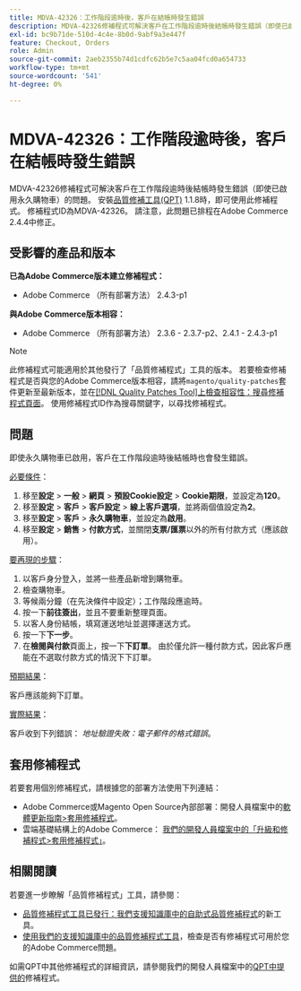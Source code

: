 ```yaml
---
title: MDVA-42326：工作階段逾時後，客戶在結帳時發生錯誤
description: MDVA-42326修補程式可解決客戶在工作階段逾時後結帳時發生錯誤（即使已啟用永久購物車）的問題。 安裝[Quality Patches Tool (QPT)](/help/announcements/adobe-commerce-announcements/magento-quality-patches-released-new-tool-to-self-serve-quality-patches.md) 1.1.8時，即可使用此修補程式。 修補程式ID為MDVA-42326。 請注意，此問題已排程在Adobe Commerce 2.4.4中修正。
exl-id: bc9b71de-510d-4c4e-8b0d-9abf9a3e447f
feature: Checkout, Orders
role: Admin
source-git-commit: 2aeb2355b74d1cdfc62b5e7c5aa04fcd0a654733
workflow-type: tm+mt
source-wordcount: '541'
ht-degree: 0%

---
```


# MDVA-42326：工作階段逾時後，客戶在結帳時發生錯誤

MDVA-42326修補程式可解決客戶在工作階段逾時後結帳時發生錯誤（即使已啟用永久購物車）的問題。 安裝[品質修補工具(QPT)](/help/announcements/adobe-commerce-announcements/magento-quality-patches-released-new-tool-to-self-serve-quality-patches.md) 1.1.8時，即可使用此修補程式。 修補程式ID為MDVA-42326。 請注意，此問題已排程在Adobe Commerce 2.4.4中修正。

## 受影響的產品和版本

**已為Adobe Commerce版本建立修補程式：**

* Adobe Commerce （所有部署方法） 2.4.3-p1

**與Adobe Commerce版本相容：**

* Adobe Commerce （所有部署方法） 2.3.6 - 2.3.7-p2、2.4.1 - 2.4.3-p1

>[!NOTE]
>
>此修補程式可能適用於其他發行了「品質修補程式」工具的版本。 若要檢查修補程式是否與您的Adobe Commerce版本相容，請將`magento/quality-patches`套件更新至最新版本，並在[[!DNL Quality Patches Tool]上檢查相容性：搜尋修補程式頁面](https://experienceleague.adobe.com/tools/commerce-quality-patches/index.html)。 使用修補程式ID作為搜尋關鍵字，以尋找修補程式。

## 問題

即使永久購物車已啟用，客戶在工作階段逾時後結帳時也會發生錯誤。

<u>必要條件</u>：

1. 移至&#x200B;**設定** > **一般** > **網頁** > **預設Cookie設定** > **Cookie期限**，並設定為&#x200B;**120**。
1. 移至&#x200B;**設定** > **客戶** > **客戶設定** > **線上客戶選項**，並將兩個值設定為&#x200B;**2**。
1. 移至&#x200B;**設定** > **客戶** > **永久購物車**，並設定為&#x200B;**啟用**。
1. 移至&#x200B;**設定** > **銷售** > **付款方式**，並關閉&#x200B;**支票/匯票**&#x200B;以外的所有付款方式（應該啟用）。

<u>要再現的步驟</u>：

1. 以客戶身分登入，並將一些產品新增到購物車。
1. 檢查購物車。
1. 等候兩分鐘（在先決條件中設定）；工作階段應逾時。
1. 按一下&#x200B;**前往簽出**，並且不要重新整理頁面。
1. 以客人身份結帳，填寫運送地址並選擇運送方式。
1. 按一下&#x200B;**下一步**。
1. 在&#x200B;**檢閱與付款**&#x200B;頁面上，按一下&#x200B;**下訂單**。 由於僅允許一種付款方式，因此客戶應能在不選取付款方式的情況下下訂單。

<u>預期結果</u>：

客戶應該能夠下訂單。

<u>實際結果</u>：

客戶收到下列錯誤： *地址驗證失敗：電子郵件的格式錯誤*。

## 套用修補程式

若要套用個別修補程式，請根據您的部署方法使用下列連結：

* Adobe Commerce或Magento Open Source內部部署：開發人員檔案中的[軟體更新指南>套用修補程式](https://experienceleague.adobe.com/en/docs/commerce-operations/tools/quality-patches-tool/usage)。
* 雲端基礎結構上的Adobe Commerce： [我們的開發人員檔案中的「升級和修補程式>套用修補程式」](https://experienceleague.adobe.com/en/docs/commerce-cloud-service/user-guide/develop/upgrade/apply-patches)。

## 相關閱讀

若要進一步瞭解「品質修補程式」工具，請參閱：

* [品質修補程式工具已發行：我們支援知識庫中的自助式品質修補程式](/help/announcements/adobe-commerce-announcements/magento-quality-patches-released-new-tool-to-self-serve-quality-patches.md)的新工具。
* [使用我們的支援知識庫中的品質修補程式工具](/help/support-tools/patches-available-in-qpt-tool/check-patch-for-magento-issue-with-magento-quality-patches.md)，檢查是否有修補程式可用於您的Adobe Commerce問題。

如需QPT中其他修補程式的詳細資訊，請參閱我們的開發人員檔案中的[QPT中提供的](https://experienceleague.adobe.com/tools/commerce-quality-patches/index.html)修補程式。
